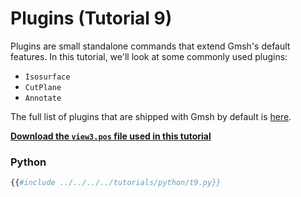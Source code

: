 # Plugins (Tutorial 9)

Plugins are small standalone commands that extend Gmsh's default features.
In this tutorial, we'll look at some commonly used plugins:
- `Isosurface`
- `CutPlane`
- `Annotate`

The full list of plugins that are shipped with Gmsh by default is [here](http://gmsh.info/doc/texinfo/gmsh.html#Gmsh-plugins).

[**Download the `view3.pos` file used in this tutorial**](https://gitlab.onelab.info/gmsh/gmsh/-/raw/master/tutorials/view3.pos?inline=false)

### Python
```python
{{#include ../../../../tutorials/python/t9.py}}
```
